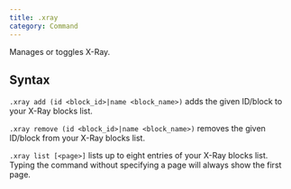 ```yaml
---
title: .xray
category: Command
---
```

Manages or toggles X-Ray.

## Syntax
`.xray add (id <block_id>|name <block_name>)` adds the given ID/block to your X-Ray blocks list.

`.xray remove (id <block_id>|name <block_name>)` removes the given ID/block from your X-Ray blocks list.

`.xray list [<page>]` lists up to eight entries of your X-Ray blocks list. Typing the command without specifying a page will always show the first page.
